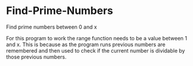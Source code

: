 # Find-Prime-Numbers
Find prime numbers between 0 and x

For this program to work the range function needs to be a value between 1 and x. This is because as the program runs previous numbers are remembered and then used to check if the current number is dividable by those previous numbers.